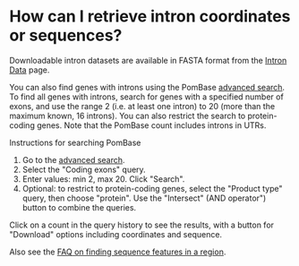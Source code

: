 # How can I retrieve intron coordinates or sequences?
<!-- pombase_categories: Finding data -->

Downloadable intron datasets are available in FASTA format from the
[Intron Data](/downloads/intron-data) page.

You can also find genes with introns using the PomBase [advanced search](/query).
To find all genes with introns, search for genes with a specified number
of exons, and use the range 2 (i.e. at least one intron) to 20 (more
than the maximum known, 16 introns). You can also restrict the search to
protein-coding genes. Note that the PomBase count includes introns in
UTRs.

Instructions for searching PomBase

1.  Go to the [advanced search](/query).
2.  Select the "Coding exons" query.
3.  Enter values: min 2, max 20. Click "Search".
4.  Optional: to restrict to protein-coding genes, select the "Product
    type" query, then choose "protein". Use the "Intersect" (AND
    operator") button to combine the queries.

Click on a count in the query history to see the results, with a
button for "Download" options including coordinates and sequence.

Also see the [FAQ on finding sequence features in a region](/faq/how-can-i-find-all-sequence-features-in-a-region-using-chromosome-coordinates).

<!--
Query link: [protein-coding genes with 2-20 exons](/spombe/query/builder?filter=37&value=%5B%7B%22param%22:%7B%22filter_1%22:%7B%22filter%22:%228%22,%22query_1%22:%222%22,%22query_2%22:%2220%22%7D,%22filter_2%22:%7B%22operator%22:%22AND%22,%22filter%22:%229%22,%22query%22:%22protein_coding%22%7D%7D,%22filter_count%22:%222%22%7D%5D) 
-->



